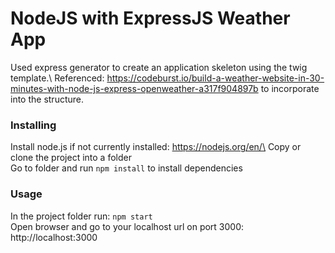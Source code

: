 # NodeJS with ExpressJS Weather App
Used express generator to create an application skeleton using the twig template.\\
Referenced: https://codeburst.io/build-a-weather-website-in-30-minutes-with-node-js-express-openweather-a317f904897b to incorporate into the structure.

### Installing
Install node.js if not currently installed: https://nodejs.org/en/\
Copy or clone the project into a folder\
Go to folder and run ```npm install``` to install dependencies

### Usage
In the project folder run: ```npm start```\
Open browser and go to your localhost url on port 3000: http://localhost:3000
